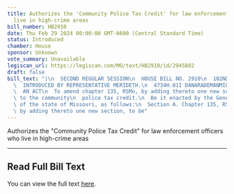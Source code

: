 ```yaml
---
title: Authorizes the 'Community Police Tax Credit' for law enforcement officers who
  live in high-crime areas
bill_number: HB2910
date: Thu Feb 29 2024 00:00:00 GMT-0600 (Central Standard Time)
status: Introduced
chamber: House
sponsor: Unknown
vote_summary: Unavailable
legiscan_url: https://legiscan.com/MO/text/HB2910/id/2945802
draft: false
bill_text: "|\n  SECOND REGULAR SESSION\n  HOUSE BILL NO. 2910\n  102ND GENERAL ASSEMBLY\n\
  \  INTRODUCED BY REPRESENTATIVE MERIDETH.\n  4734H.01I DANARADEMANMILLER,ChiefClerk\n\
  \  AN ACT\n  To amend chapter 135, RSMo, by adding thereto one new section relating\
  \ to the community\n  police tax credit.\n  Be it enacted by the General Assembly\
  \ of the state of Missouri, as follows:\n  Section A. Chapter 135, RSMo, is amended\
  \ by adding thereto one new section, to be"
---
```

Authorizes the "Community Police Tax Credit" for law enforcement officers who live in high-crime areas

---

## Read Full Bill Text

You can view the full text [here](https://legiscan.com/MO/text/HB2910/id/2945802).
